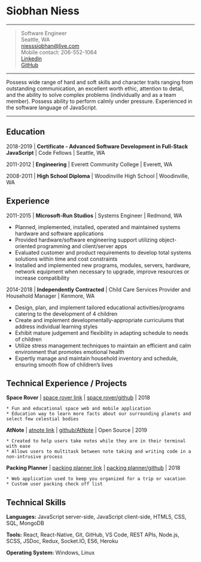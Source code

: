 # Siobhan Niess
--------------
> Software Engineer<br/>
> Seattle, WA<br/>
> <niesssiobhan@live.com><br/>
> Mobile contact: 206-552-1064<br/>
> [Linkedin](linkedin.com/in/siobhan-niess)<br/>
> [GitHub](github.com/niesssiobhan)

----

Possess wide range of hard and soft skills and character traits ranging from outstanding communication, an excellent worth ethic,  attention to detail, and the ability to solve complex problems (individually and as a team member). Possess ability to perform calmly under pressure. Experienced in the software language of JavaScript. 

----

Education
---------

2018-2019 
|   **Certificate - Advanced Software Development in Full-Stack JavaScript** | Code Fellows | Seattle, WA

2011-2012
|   **Engineering** | Everett Community College | Everett, WA

2008-2011
|   **High School Diploma** | Woodinville High School | Woodinville, WA


Experience
----------

2011-2015
|   **Microsoft-Run Studios** | Systems Engineer | Redmond, WA

* Planned, implemented, installed, operated and maintained systems hardware and software applications
* Provided hardware/software engineering support utilizing object-oriented programming and client/server apps
* Evaluated customer and product requirements to develop total systems solutions within time and cost constraints
* Installed and implemented new programs, modules, servers, hardware, network equipment when necessary to upgrade, improve resources or increase compatibility

2014-2018
|   **Independently Contracted** | Child Care Services Provider and Household Manager | Kenmore, WA

* Design, plan, and implement tailored educational activities/programs catering to the development of 4 children
* Create and implement developmentally-appropriate curriculums that address individual learning styles
* Exhibit mature judgement and flexibility in adapting schedule to needs of children
* Utilize stress management techniques to maintain an efficient and calm environment that promotes emotional health
* Expertly manage and maintain household inventory and schedule, ensuring smooth flow of children’s lives

Technical Experience / Projects
--------------------

**Space Rover** 
|   [space rover link](spacerover.tech) | [space rover/github](github.com/hcherewaty/space_rover) | 2018

    * Fun and educational space web and mobile application
    * Education way to learn more facts about our surrounding planets and select few celestial bodies

**AtNote**
|   [atnote link](npmjs.com/package/atnote) | [github/AtNote](github.com/AtNote) | Open Source | 2019

    * Created to help users take notes while they are in their terminal with ease
    * Allows users to multitask between note taking and writing code in a non-intrusive process

**Packing Planner**
|   [packing planner link](niesssiobhan.github.io/packing-planner/link) | [packing planner/github](github.com/niesssiobhan/packing-planner) | 2018

    * Web application used to keep you organized for a trip or vacation
    * Custom user packing check off list

Technical Skills 
-----------------

   **Languages:** JavaScript server-side, JavaScript client-side, HTML5, CSS, SQL, MongoDB

   **Tools:** React, React-Native, Git, GitHub, VS Code, REST APIs, Node.js, SCSS,  JSDoc, Redux, Socket.IO, ES6, Heroku

   **Operating System:** Windows, Linux